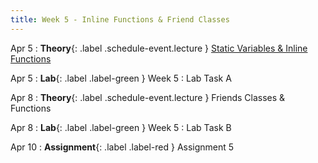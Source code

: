 ```yaml
---
title: Week 5 - Inline Functions & Friend Classes 
---
```


Apr 5
: **Theory**{: .label .schedule-event.lecture } [Static Variables & Inline Functions](https://drive.google.com/file/d/1IGr_0a84IZZW1RCQ884DF6h6gIkD1YTy/view?usp=sharing) 

[//]: # (: [Reading Material]&#40;#&#41; , [Quiz with Solution]&#40;#&#41;)

Apr 5
: **Lab**{: .label .label-green } Week 5 : Lab Task A 

[//]: # (: [Task]&#40;#&#41;, [Solution]&#40;#&#41;)

Apr 8
: **Theory**{: .label .schedule-event.lecture } Friends Classes & Functions

[//]: # (: [Reading Material]&#40;#&#41; ,   [Quiz with Solution]&#40;#&#41;)

Apr 8 
: **Lab**{: .label .label-green } Week 5 : Lab Task B 

[//]: # (: [Task]&#40;#&#41;, [Solution]&#40;#&#41;)

Apr 10
: **Assignment**{: .label .label-red } Assignment 5 

[//]: # (: [Assignment]&#40;#&#41;, [Solution]&#40;#&#41;)
